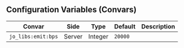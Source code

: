 ## Configuration Variables (Convars)

| Convar | Side | Type | Default | Description |
|--------|------|------|---------|-------------|
| `jo_libs:emit:bps` | Server | Integer | `20000` |  |